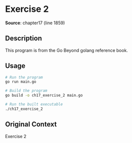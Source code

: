 # Exercise 2

**Source**: chapter17 (line 1859)

## Description

This program is from the Go Beyond golang reference book.

## Usage

```bash
# Run the program
go run main.go

# Build the program
go build -o ch17_exercise_2 main.go

# Run the built executable
./ch17_exercise_2
```

## Original Context

Exercise 2
